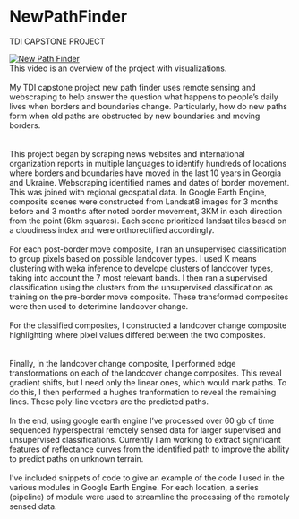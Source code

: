 # NewPathFinder
TDI CAPSTONE PROJECT

[![New Path Finder](https://img.youtube.com/vi/R4yNkrw5huM/0.jpg)](https://www.youtube.com/watch?v=R4yNkrw5huM "New Path Finder")
<br>
This video is an overview of the project with visualizations.
<br>
<br>
My TDI capstone project new path finder uses remote sensing and webscraping to help answer the question what happens to people’s daily lives when borders and boundaries change.  Particularly, how do new paths form when old paths are obstructed by new boundaries and moving borders.  
<br>
<br>
This project began by scraping news websites and international organization reports in multiple languages to identify hundreds of locations where borders and boundaries have moved in the last 10 years in Georgia and Ukraine.  Webscraping identified names and dates of border movement.  This was joined with regional geospatial data.  In Google Earth Engine, composite scenes were constructed from Landsat8 images for 3 months before and 3 months after noted border movement, 3KM in each direction from the point (6km squares).  Each scene prioritized landsat tiles based on a cloudiness index and were orthorectified accordingly. 
<br>
<br> 
For each post-border move composite, I ran an unsupervised classification to group pixels based on possible landcover types. I used K means clustering with weka inference to develope clusters of landcover types, taking into account the 7 most relevant bands. I then ran a supervised classification using the clusters from the unsupervised classification as training on the pre-border move composite.  These transformed composites were then used to deterimine landcover change. 
<br>
<br>
For the classified composites, I constructed a landcover change composite highlighting where pixel values differed between the two composites.  
<br>
<br>
Finally, in the landcover change composite, I performed edge transformations on each of the landcover change composites.  This reveal gradient shifts, but I need only the linear ones, which would mark paths.  To do this, I then performed a hughes tranformation to reveal the remaining lines.  These poly-line vectors are the predicted paths.
<br>
<br>
In the end, using google earth engine I’ve processed over 60 gb of time sequenced hyperspectral remotely sensed data for larger supervised and unsupervised classifications. Currently I am working to extract significant features of reflectance curves from the identified path to improve the ability to predict paths on unknown terrain. 
<br>
<br>
I've included snippets of code to give an example of the code I used in the various modules in Google Earth Engine.  For each location, a series (pipeline) of module were used to streamline the processing of the remotely sensed data.
